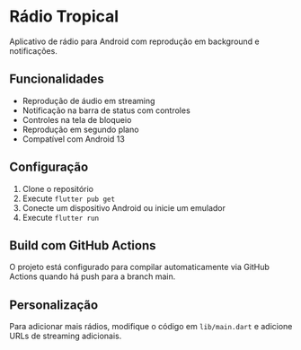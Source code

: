 # Rádio Tropical

Aplicativo de rádio para Android com reprodução em background e notificações.

## Funcionalidades

- Reprodução de áudio em streaming
- Notificação na barra de status com controles
- Controles na tela de bloqueio
- Reprodução em segundo plano
- Compatível com Android 13

## Configuração

1. Clone o repositório
2. Execute `flutter pub get`
3. Conecte um dispositivo Android ou inicie um emulador
4. Execute `flutter run`

## Build com GitHub Actions

O projeto está configurado para compilar automaticamente via GitHub Actions quando há push para a branch main.

## Personalização

Para adicionar mais rádios, modifique o código em `lib/main.dart` e adicione URLs de streaming adicionais.